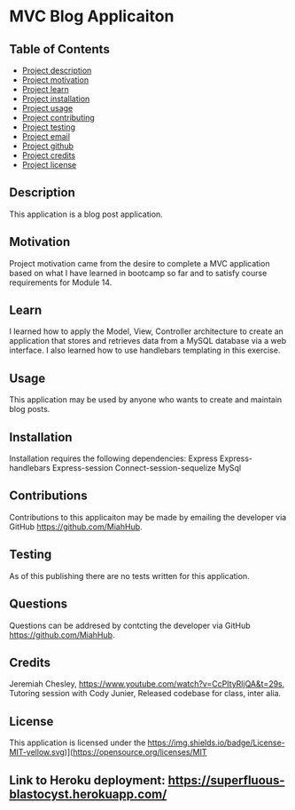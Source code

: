 # MVC Blog Applicaiton

##  Table of Contents
- [Project description](#Description)
- [Project motivation](#Motivation)
- [Project learn](#Learn)
- [Project installation](#Installation)
- [Project usage](#Usage)
- [Project contributing](#Contributing)
- [Project testing](#Testing)
- [Project email](#Questions)
- [Project github](#Questions)
- [Project credits](#Credits)
- [Project license](#License)
## Description
This application is a blog post application.
## Motivation
Project motivation came from the desire to complete a MVC application based on what I have learned in bootcamp so far and to satisfy course requirements for Module 14.
## Learn
I learned how to apply the Model, View, Controller architecture to create an application that stores and retrieves data from a MySQL database via a web interface.  I also learned how to use handlebars templating in this exercise.
## Usage
This application may be used by anyone who wants to create and maintain blog posts.
## Installation
Installation requires the following dependencies:
Express
Express-handlebars
Express-session
Connect-session-sequelize
MySql
## Contributions
Contributions to this applicaiton may be made by emailing the developer via GitHub https://github.com/MiahHub.
## Testing
As of this publishing there are no tests written for this application.
## Questions
Questions can be addresed by contcting the developer via GitHub https://github.com/MiahHub.
## Credits
Jeremiah Chesley, https://www.youtube.com/watch?v=CcPItyRljQA&t=29s, Tutoring session with Cody Junier, Released codebase for class, inter alia.
## License
This application is licensed under the https://img.shields.io/badge/License-MIT-yellow.svg)](https://opensource.org/licenses/MIT
## Link to Heroku deployment:  https://superfluous-blastocyst.herokuapp.com/
